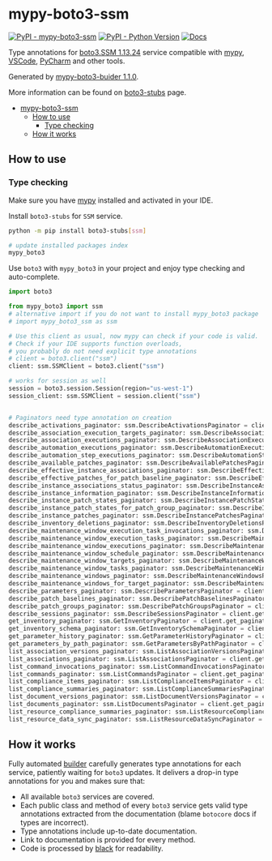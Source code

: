# mypy-boto3-ssm

[![PyPI - mypy-boto3-ssm](https://img.shields.io/pypi/v/mypy-boto3-ssm.svg?color=blue)](https://pypi.org/project/mypy-boto3-ssm)
[![PyPI - Python Version](https://img.shields.io/pypi/pyversions/mypy-boto3-ssm.svg?color=blue)](https://pypi.org/project/mypy-boto3-ssm)
[![Docs](https://img.shields.io/readthedocs/mypy-boto3-builder.svg?color=blue)](https://mypy-boto3-builder.readthedocs.io/)

Type annotations for
[boto3.SSM 1.13.24](https://boto3.amazonaws.com/v1/documentation/api/1.13.24/reference/services/ssm.html#SSM) service
compatible with [mypy](https://github.com/python/mypy), [VSCode](https://code.visualstudio.com/),
[PyCharm](https://www.jetbrains.com/pycharm/) and other tools.

Generated by [mypy-boto3-buider 1.1.0](https://github.com/vemel/mypy_boto3_builder).

More information can be found on [boto3-stubs](https://pypi.org/project/boto3-stubs/) page.

- [mypy-boto3-ssm](#mypy-boto3-ssm)
  - [How to use](#how-to-use)
    - [Type checking](#type-checking)
  - [How it works](#how-it-works)

## How to use

### Type checking

Make sure you have [mypy](https://github.com/python/mypy) installed and activated in your IDE.

Install `boto3-stubs` for `SSM` service.

```bash
python -m pip install boto3-stubs[ssm]

# update installed packages index
mypy_boto3
```

Use `boto3` with `mypy_boto3` in your project and enjoy type checking and auto-complete.

```python
import boto3

from mypy_boto3 import ssm
# alternative import if you do not want to install mypy_boto3 package
# import mypy_boto3_ssm as ssm

# Use this client as usual, now mypy can check if your code is valid.
# Check if your IDE supports function overloads,
# you probably do not need explicit type annotations
# client = boto3.client("ssm")
client: ssm.SSMClient = boto3.client("ssm")

# works for session as well
session = boto3.session.Session(region="us-west-1")
session_client: ssm.SSMClient = session.client("ssm")


# Paginators need type annotation on creation
describe_activations_paginator: ssm.DescribeActivationsPaginator = client.get_paginator("describe_activations")
describe_association_execution_targets_paginator: ssm.DescribeAssociationExecutionTargetsPaginator = client.get_paginator("describe_association_execution_targets")
describe_association_executions_paginator: ssm.DescribeAssociationExecutionsPaginator = client.get_paginator("describe_association_executions")
describe_automation_executions_paginator: ssm.DescribeAutomationExecutionsPaginator = client.get_paginator("describe_automation_executions")
describe_automation_step_executions_paginator: ssm.DescribeAutomationStepExecutionsPaginator = client.get_paginator("describe_automation_step_executions")
describe_available_patches_paginator: ssm.DescribeAvailablePatchesPaginator = client.get_paginator("describe_available_patches")
describe_effective_instance_associations_paginator: ssm.DescribeEffectiveInstanceAssociationsPaginator = client.get_paginator("describe_effective_instance_associations")
describe_effective_patches_for_patch_baseline_paginator: ssm.DescribeEffectivePatchesForPatchBaselinePaginator = client.get_paginator("describe_effective_patches_for_patch_baseline")
describe_instance_associations_status_paginator: ssm.DescribeInstanceAssociationsStatusPaginator = client.get_paginator("describe_instance_associations_status")
describe_instance_information_paginator: ssm.DescribeInstanceInformationPaginator = client.get_paginator("describe_instance_information")
describe_instance_patch_states_paginator: ssm.DescribeInstancePatchStatesPaginator = client.get_paginator("describe_instance_patch_states")
describe_instance_patch_states_for_patch_group_paginator: ssm.DescribeInstancePatchStatesForPatchGroupPaginator = client.get_paginator("describe_instance_patch_states_for_patch_group")
describe_instance_patches_paginator: ssm.DescribeInstancePatchesPaginator = client.get_paginator("describe_instance_patches")
describe_inventory_deletions_paginator: ssm.DescribeInventoryDeletionsPaginator = client.get_paginator("describe_inventory_deletions")
describe_maintenance_window_execution_task_invocations_paginator: ssm.DescribeMaintenanceWindowExecutionTaskInvocationsPaginator = client.get_paginator("describe_maintenance_window_execution_task_invocations")
describe_maintenance_window_execution_tasks_paginator: ssm.DescribeMaintenanceWindowExecutionTasksPaginator = client.get_paginator("describe_maintenance_window_execution_tasks")
describe_maintenance_window_executions_paginator: ssm.DescribeMaintenanceWindowExecutionsPaginator = client.get_paginator("describe_maintenance_window_executions")
describe_maintenance_window_schedule_paginator: ssm.DescribeMaintenanceWindowSchedulePaginator = client.get_paginator("describe_maintenance_window_schedule")
describe_maintenance_window_targets_paginator: ssm.DescribeMaintenanceWindowTargetsPaginator = client.get_paginator("describe_maintenance_window_targets")
describe_maintenance_window_tasks_paginator: ssm.DescribeMaintenanceWindowTasksPaginator = client.get_paginator("describe_maintenance_window_tasks")
describe_maintenance_windows_paginator: ssm.DescribeMaintenanceWindowsPaginator = client.get_paginator("describe_maintenance_windows")
describe_maintenance_windows_for_target_paginator: ssm.DescribeMaintenanceWindowsForTargetPaginator = client.get_paginator("describe_maintenance_windows_for_target")
describe_parameters_paginator: ssm.DescribeParametersPaginator = client.get_paginator("describe_parameters")
describe_patch_baselines_paginator: ssm.DescribePatchBaselinesPaginator = client.get_paginator("describe_patch_baselines")
describe_patch_groups_paginator: ssm.DescribePatchGroupsPaginator = client.get_paginator("describe_patch_groups")
describe_sessions_paginator: ssm.DescribeSessionsPaginator = client.get_paginator("describe_sessions")
get_inventory_paginator: ssm.GetInventoryPaginator = client.get_paginator("get_inventory")
get_inventory_schema_paginator: ssm.GetInventorySchemaPaginator = client.get_paginator("get_inventory_schema")
get_parameter_history_paginator: ssm.GetParameterHistoryPaginator = client.get_paginator("get_parameter_history")
get_parameters_by_path_paginator: ssm.GetParametersByPathPaginator = client.get_paginator("get_parameters_by_path")
list_association_versions_paginator: ssm.ListAssociationVersionsPaginator = client.get_paginator("list_association_versions")
list_associations_paginator: ssm.ListAssociationsPaginator = client.get_paginator("list_associations")
list_command_invocations_paginator: ssm.ListCommandInvocationsPaginator = client.get_paginator("list_command_invocations")
list_commands_paginator: ssm.ListCommandsPaginator = client.get_paginator("list_commands")
list_compliance_items_paginator: ssm.ListComplianceItemsPaginator = client.get_paginator("list_compliance_items")
list_compliance_summaries_paginator: ssm.ListComplianceSummariesPaginator = client.get_paginator("list_compliance_summaries")
list_document_versions_paginator: ssm.ListDocumentVersionsPaginator = client.get_paginator("list_document_versions")
list_documents_paginator: ssm.ListDocumentsPaginator = client.get_paginator("list_documents")
list_resource_compliance_summaries_paginator: ssm.ListResourceComplianceSummariesPaginator = client.get_paginator("list_resource_compliance_summaries")
list_resource_data_sync_paginator: ssm.ListResourceDataSyncPaginator = client.get_paginator("list_resource_data_sync")
```

## How it works

Fully automated [builder](https://github.com/vemel/mypy_boto3_builder) carefully generates
type annotations for each service, patiently waiting for `boto3` updates. It delivers
a drop-in type annotations for you and makes sure that:

- All available `boto3` services are covered.
- Each public class and method of every `boto3` service gets valid type annotations
  extracted from the documentation (blame `botocore` docs if types are incorrect).
- Type annotations include up-to-date documentation.
- Link to documentation is provided for every method.
- Code is processed by [black](https://github.com/psf/black) for readability.